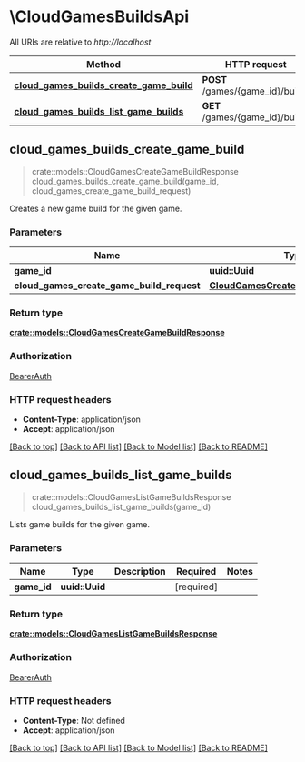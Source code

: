 # \CloudGamesBuildsApi

All URIs are relative to *http://localhost*

Method | HTTP request | Description
------------- | ------------- | -------------
[**cloud_games_builds_create_game_build**](CloudGamesBuildsApi.md#cloud_games_builds_create_game_build) | **POST** /games/{game_id}/builds | 
[**cloud_games_builds_list_game_builds**](CloudGamesBuildsApi.md#cloud_games_builds_list_game_builds) | **GET** /games/{game_id}/builds | 



## cloud_games_builds_create_game_build

> crate::models::CloudGamesCreateGameBuildResponse cloud_games_builds_create_game_build(game_id, cloud_games_create_game_build_request)


Creates a new game build for the given game.

### Parameters


Name | Type | Description  | Required | Notes
------------- | ------------- | ------------- | ------------- | -------------
**game_id** | **uuid::Uuid** |  | [required] |
**cloud_games_create_game_build_request** | [**CloudGamesCreateGameBuildRequest**](CloudGamesCreateGameBuildRequest.md) |  | [required] |

### Return type

[**crate::models::CloudGamesCreateGameBuildResponse**](CloudGamesCreateGameBuildResponse.md)

### Authorization

[BearerAuth](../README.md#BearerAuth)

### HTTP request headers

- **Content-Type**: application/json
- **Accept**: application/json

[[Back to top]](#) [[Back to API list]](../README.md#documentation-for-api-endpoints) [[Back to Model list]](../README.md#documentation-for-models) [[Back to README]](../README.md)


## cloud_games_builds_list_game_builds

> crate::models::CloudGamesListGameBuildsResponse cloud_games_builds_list_game_builds(game_id)


Lists game builds for the given game.

### Parameters


Name | Type | Description  | Required | Notes
------------- | ------------- | ------------- | ------------- | -------------
**game_id** | **uuid::Uuid** |  | [required] |

### Return type

[**crate::models::CloudGamesListGameBuildsResponse**](CloudGamesListGameBuildsResponse.md)

### Authorization

[BearerAuth](../README.md#BearerAuth)

### HTTP request headers

- **Content-Type**: Not defined
- **Accept**: application/json

[[Back to top]](#) [[Back to API list]](../README.md#documentation-for-api-endpoints) [[Back to Model list]](../README.md#documentation-for-models) [[Back to README]](../README.md)

